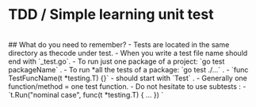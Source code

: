 
# TDD / Simple learning unit test
<br>
## What do you need to remember?
- Tests are located in the same directory as thecode under test.
- When you write a test file name should end with `_test.go`. 
- To run just one package of a project: `go test packageName` .
- To run *all the tests of a package: `go test ./...` .
- `func TestFuncName(t *testing.T) {}`
    - should start with `Test` .
    - Generally one function/method = one test function.
- Do not hesitate to use subtests :
    - `t.Run("nominal case", func(t *testing.T) { ... }) `
